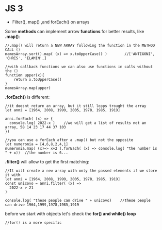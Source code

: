 # JS 3

* Filter(), map() ,and forEach() on arrays

Some **methods** can implement arrow **functions** for better results, like **.map()**:

```
//.map() will return a NEW ARRAY following the function in the METHOD CALL ()
namesArray.sort().map( (x) => x.toUpperCase() )        //['ANTIGONI', 'CHRIS', 'ELAMIN',]

//with callback functions we can also use functions in calls without the ()
function upper(x){
    return x.toUpperCase()
}
namesArray.map(upper)

```

**.forEach()** is different:

```
//it doesnt return an array, but it still lopps trought the array 
let anni = [1964, 2008, 1999, 2005, 1978, 1985, 1919]

anni.forEach( (x) => {
  console.log( 2022-x )    //we will get a list of results not an array, 58 14 23 17 44 37 103
})

//you can use a forEach after a .map() but not the opposite
let numeronia = [4,6,8,2,4,1]
numeronia.map( (x)=> x+2 ).forEach( (x) => console.log( "the number is " + x))  //the number is 6...

```

**.filter()** will allow to get the first matching:

```
//It will create a new array with only the passed elements if we store it with
let anni = [1964, 2008, 1999, 2005, 1978, 1985, 1919]
const unicovo = anni.filter( (x) =>
  2022-x > 21
)

console.log( "these people can drive " + unicovo)    //these people can drive 1964,1999,1978,1985,1919

```

before we start with objects let's check the **for() and while() loop**

```
//for() is a more specific 


```
